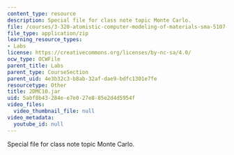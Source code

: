 ```yaml
---
content_type: resource
description: Special file for class note topic Monte Carlo.
file: /courses/3-320-atomistic-computer-modeling-of-materials-sma-5107-spring-2005/5abf8b43284ee7e027e885e2d4d5954f_2DMC10.jar
file_type: application/zip
learning_resource_types:
- Labs
license: https://creativecommons.org/licenses/by-nc-sa/4.0/
ocw_type: OCWFile
parent_title: Labs
parent_type: CourseSection
parent_uid: 4e3b32c3-b8ab-32af-dae9-bdfc1301e7fe
resourcetype: Other
title: 2DMC10.jar
uid: 5abf8b43-284e-e7e0-27e8-85e2d4d5954f
video_files:
  video_thumbnail_file: null
video_metadata:
  youtube_id: null
---
```

Special file for class note topic Monte Carlo.